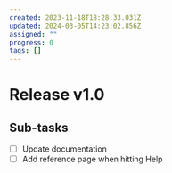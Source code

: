 ```yaml
---
created: 2023-11-18T18:28:33.031Z
updated: 2024-03-05T14:23:02.856Z
assigned: ""
progress: 0
tags: []
---
```


# Release v1.0

## Sub-tasks

- [ ] Update documentation
- [ ] Add reference page when hitting Help
